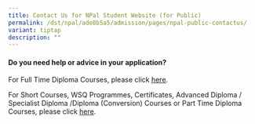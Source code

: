 ```yaml
---
title: Contact Us for NPal Student Website (for Public)
permalink: /dst/npal/ade8b5a5/admission/pages/npal-public-contactus/
variant: tiptap
description: ""
---
```

<h4>Do you need help or advice in your application?​<br></h4>
<p>​For Full Time Diploma Courses, please click&nbsp;<a href="https://www.np.edu.sg/admissions-enrolment#contact" rel="noopener noreferrer nofollow" target="_blank">here</a>.</p>
<p>For Short Courses, WSQ Programmes, Certificates, Advanced Diploma / Specialist
Diploma /Diploma (Conversion) Courses or Part Time Diploma Courses, please
click&nbsp;<a href="https://www.cet.np.edu.sg/contact/" rel="noopener noreferrer nofollow" target="_blank">here</a>.
​</p>